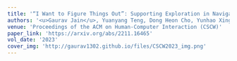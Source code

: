 ```yaml
---
title: '“I Want to Figure Things Out”: Supporting Exploration in Navigation for People with Visual Impairments'
authors: '<u>Gaurav Jain</u>, Yuanyang Teng, Dong Heon Cho, Yunhao Xing, Maryam Aziz, Brian A. Smith'
venue: 'Proceedings of the ACM on Human-Computer Interaction (CSCW)'
paper_link: 'https://arxiv.org/abs/2211.16465'
vol_date: '2023'
cover_img: 'http://gaurav1302.github.io/files/CSCW2023_img.png'
---
```


